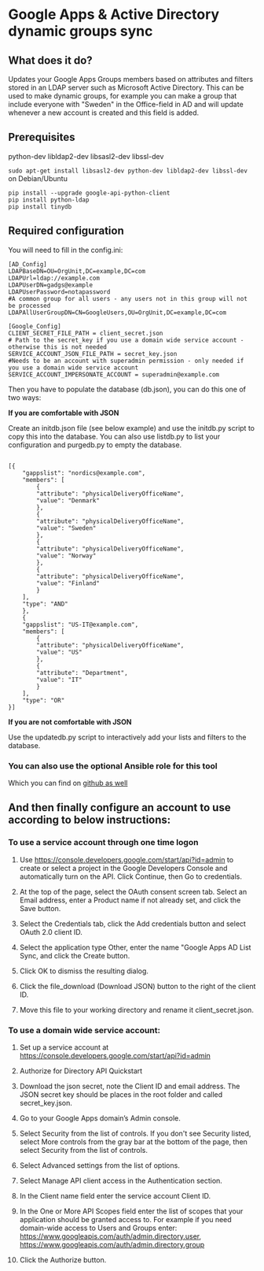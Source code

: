 # Google Apps & Active Directory dynamic groups sync

## What does it do?

Updates your Google Apps Groups members based on attributes and filters stored in an LDAP server such as Microsoft Active Directory. This can be used to make dynamic groups, for example you can make a group that include everyone with "Sweden" in the Office-field in AD and will update whenever a new account is created and this field is added.

## Prerequisites

python-dev
libldap2-dev
libsasl2-dev
libssl-dev

```sudo apt-get install libsasl2-dev python-dev libldap2-dev libssl-dev``` on Debian/Ubuntu

```
pip install --upgrade google-api-python-client
pip install python-ldap
pip install tinydb
```

## Required configuration

You will need to fill in the config.ini:

```
[AD_Config]
LDAPBaseDN=OU=OrgUnit,DC=example,DC=com
LDAPUrl=ldap://example.com
LDAPUserDN=gadgs@example
LDAPUserPassword=notapassword
#A common group for all users - any users not in this group will not be processed
LDAPAllUserGroupDN=CN=GoogleUsers,OU=OrgUnit,DC=example,DC=com

[Google_Config]
CLIENT_SECRET_FILE_PATH = client_secret.json
# Path to the secret_key if you use a domain wide service account - otherwise this is not needed
SERVICE_ACCOUNT_JSON_FILE_PATH = secret_key.json
#Needs to be an account with superadmin permission - only needed if you use a domain wide service account
SERVICE_ACCOUNT_IMPERSONATE_ACCOUNT = superadmin@example.com
```

Then you have to populate the database (db.json), you can do this one of two ways: 

**If you are comfortable with JSON**

Create an initdb.json file (see below example) and use the initdb.py script to copy this into the database. You can also use listdb.py to list your configuration and purgedb.py to empty the database.

```

[{
    "gappslist": "nordics@example.com",
    "members": [
        {
        "attribute": "physicalDeliveryOfficeName",
        "value": "Denmark"
        },
        {
        "attribute": "physicalDeliveryOfficeName",
        "value": "Sweden"
        },
        {
        "attribute": "physicalDeliveryOfficeName",
        "value": "Norway"
        },
        {
        "attribute": "physicalDeliveryOfficeName",
        "value": "Finland"
        }
    ],
    "type": "AND"
    },
    {
    "gappslist": "US-IT@example.com",
    "members": [
        {
        "attribute": "physicalDeliveryOfficeName",
        "value": "US"
        },
        {
        "attribute": "Department",
        "value": "IT"
        }
    ],
    "type": "OR"
}]
```

**If you are not comfortable with JSON**

Use the updatedb.py script to interactively add your lists and filters to the database.

### You can also use the optional Ansible role for this tool

Which you can find on [github as well](https://github.com/pppontusw/ansible-gapps-ad-groups-sync)


## And then finally configure an account to use according to below instructions:

### To use a service account through one time logon

1. Use https://console.developers.google.com/start/api?id=admin to create or select a project in the Google Developers Console and automatically turn on the API. Click Continue, then Go to credentials.

2. At the top of the page, select the OAuth consent screen tab. Select an Email address, enter a Product name if not already set, and click the Save button.

3. Select the Credentials tab, click the Add credentials button and select OAuth 2.0 client ID.

4. Select the application type Other, enter the name "Google Apps AD List Sync, and click the Create button.

5. Click OK to dismiss the resulting dialog.

6. Click the file_download (Download JSON) button to the right of the client ID.

7. Move this file to your working directory and rename it client_secret.json.



### To use a domain wide service account: 

1. Set up a service account at https://console.developers.google.com/start/api?id=admin

2. Authorize for Directory API Quickstart

3. Download the json secret, note the Client ID and email address. The JSON secret key should be places in the root folder and called secret_key.json.

4. Go to your Google Apps domain’s Admin console.

5. Select Security from the list of controls. If you don't see Security listed, select More controls from the gray bar at the bottom of the page, then select Security from the list of controls.

6. Select Advanced settings from the list of options.

7. Select Manage API client access in the Authentication section.

8. In the Client name field enter the service account Client ID.

9. In the One or More API Scopes field enter the list of scopes that your application should be granted access to. For example if you need domain-wide access to Users and Groups enter: https://www.googleapis.com/auth/admin.directory.user, https://www.googleapis.com/auth/admin.directory.group

10. Click the Authorize button.